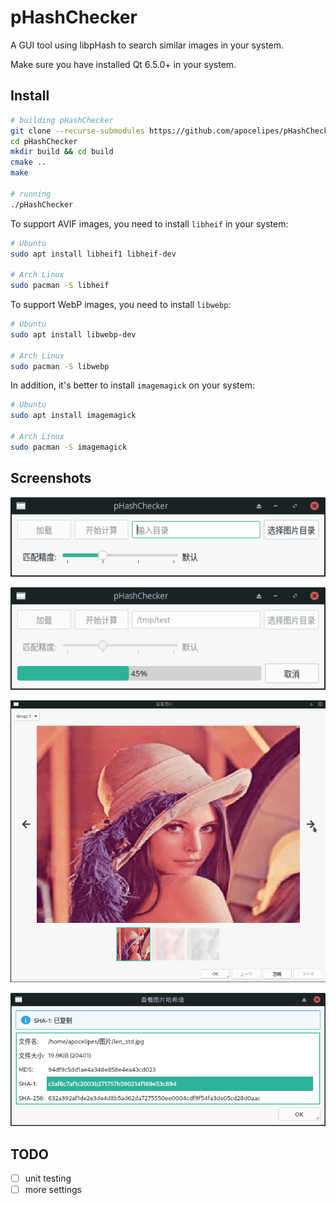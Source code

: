 # pHashChecker

A GUI tool using libpHash to search similar images in your system.

Make sure you have installed Qt 6.5.0+ in your system.

## Install

```bash
# building pHashChecker
git clone --recurse-submodules https://github.com/apocelipes/pHashChecker
cd pHashChecker
mkdir build && cd build
cmake ..
make

# running
./pHashChecker
```

To support AVIF images, you need to install `libheif` in your system:

```bash
# Ubuntu
sudo apt install libheif1 libheif-dev

# Arch Linux
sudo pacman -S libheif
```

To support WebP images, you need to install `libwebp`:

```bash
# Ubuntu
sudo apt install libwebp-dev

# Arch Linux
sudo pacman -S libwebp
```

In addition, it's better to install `imagemagick` on your system:

```bash
# Ubuntu
sudo apt install imagemagick

# Arch Linux
sudo pacman -S imagemagick
```

## Screenshots

![mainLayout](screenshots/main_layout.png)

![progressing](screenshots/progressing.png)

![imageViewer](screenshots/image_viewer.gif)

![imageViewer](screenshots/hash_dialog.png)

## TODO

- [ ] unit testing
- [ ] more settings
